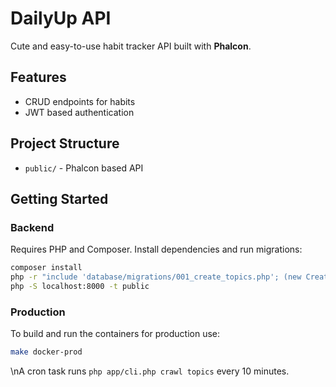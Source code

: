 # DailyUp API

Cute and easy-to-use habit tracker API built with **Phalcon**.

## Features

- CRUD endpoints for habits
- JWT based authentication

## Project Structure

- `public/` - Phalcon based API

## Getting Started

### Backend

Requires PHP and Composer. Install dependencies and run migrations:

```bash
composer install
php -r "include 'database/migrations/001_create_topics.php'; (new CreateTopics())->up(new Phalcon\\Db\\Adapter\\Pdo\\Sqlite(['dbname'=>':memory:']));"
php -S localhost:8000 -t public
```

### Production

To build and run the containers for production use:

```bash
make docker-prod
```
\nA cron task runs `php app/cli.php crawl topics` every 10 minutes.

